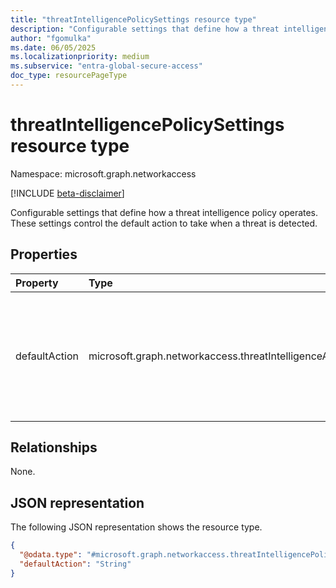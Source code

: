 ```yaml
---
title: "threatIntelligencePolicySettings resource type"
description: "Configurable settings that define how a threat intelligence policy operates."
author: "fgomulka"
ms.date: 06/05/2025
ms.localizationpriority: medium
ms.subservice: "entra-global-secure-access"
doc_type: resourcePageType
---
```


# threatIntelligencePolicySettings resource type

Namespace: microsoft.graph.networkaccess

[!INCLUDE [beta-disclaimer](../../includes/beta-disclaimer.md)]

Configurable settings that define how a threat intelligence policy operates. These settings control the default action to take when a threat is detected.


## Properties
|Property|Type|Description|
|:---|:---|:---|
|defaultAction|microsoft.graph.networkaccess.threatIntelligenceAction|The default action to take when a threat is detected by the policy. This action applies when no specific rule action overrides it. The possible values are: `allow`, `block`, `unknownFutureValue`.|

## Relationships
None.

## JSON representation
The following JSON representation shows the resource type.
<!-- {
  "blockType": "resource",
  "@odata.type": "microsoft.graph.networkaccess.threatIntelligencePolicySettings"
}
-->
``` json
{
  "@odata.type": "#microsoft.graph.networkaccess.threatIntelligencePolicySettings",
  "defaultAction": "String"
}
```

